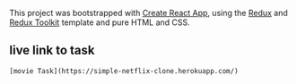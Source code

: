 This project was bootstrapped with [Create React App](https://github.com/facebook/create-react-app), using the [Redux](https://redux.js.org/) and [Redux Toolkit](https://redux-toolkit.js.org/) template and pure HTML and CSS.

## live link to task
    [movie Task](https://simple-netflix-clone.herokuapp.com/)

